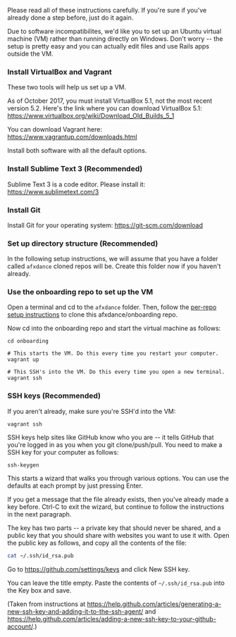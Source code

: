 Please read all of these instructions carefully. If you're sure if you've already done a step before, just do it again.

Due to software incompatibilites, we'd like you to set up an Ubuntu virtual machine (VM) rather than running directly on Windows. Don't worry -- the setup is pretty easy and you can actually edit files and use Rails apps outside the VM.


### Install VirtualBox and Vagrant

These two tools will help us set up a VM.

As of October 2017, you must install VirtualBox 5.1, not the most recent version 5.2. Here's the link where you can download VirtualBox 5.1:
https://www.virtualbox.org/wiki/Download_Old_Builds_5_1

You can download Vagrant here:
https://www.vagrantup.com/downloads.html

Install both software with all the default options.


### Install Sublime Text 3 (Recommended)

Sublime Text 3 is a code editor. Please install it:
https://www.sublimetext.com/3


### Install Git

Install Git for your operating system:
https://git-scm.com/download


### Set up directory structure (Recommended)

In the following setup instructions, we will assume that you have a folder called `afxdance` cloned repos will be. Create this folder now if you haven't already.


### Use the onboarding repo to set up the VM

Open a terminal and cd to the `afxdance` folder. Then, follow the [per-repo setup instructions](SetupPerRepo.md) to clone this afxdance/onboarding repo.

Now cd into the onboarding repo and start the virtual machine as follows:

```shell
cd onboarding

# This starts the VM. Do this every time you restart your computer.
vagrant up

# This SSH's into the VM. Do this every time you open a new terminal.
vagrant ssh
```


### SSH keys (Recommended)

If you aren't already, make sure you're SSH'd into the VM:

```shell
vagrant ssh
```


SSH keys help sites like GitHub know who you are -- it tells GitHub that you're logged in as you when you git clone/push/pull. You need to make a SSH key for your computer as follows:

```shell
ssh-keygen
```

This starts a wizard that walks you through various options. You can use the defaults at each prompt by just pressing Enter.

If you get a message that the file already exists, then you've already made a key before. Ctrl-C to exit the wizard, but continue to follow the instructions in the next paragraph.

The key has two parts -- a private key that should never be shared, and a public key that you should share with websites you want to use it with. Open the public key as follows, and copy all the contents of the file:

```bash
cat ~/.ssh/id_rsa.pub
```

Go to https://github.com/settings/keys and click New SSH key.

You can leave the title empty. Paste the contents of `~/.ssh/id_rsa.pub` into the Key box and save.

(Taken from instructions at https://help.github.com/articles/generating-a-new-ssh-key-and-adding-it-to-the-ssh-agent/ and https://help.github.com/articles/adding-a-new-ssh-key-to-your-github-account/.)
